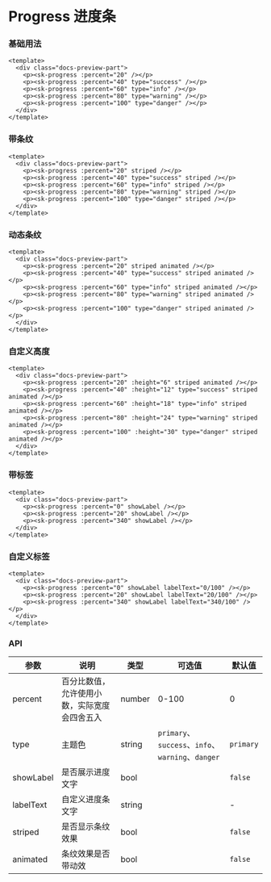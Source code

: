 # Progress 进度条

### 基础用法

<div class="docs-preview-part">
  <p><sk-progress :percent="20" /></p>
  <p><sk-progress :percent="40" type="success" /></p>
  <p><sk-progress :percent="60" type="info" /></p>
  <p><sk-progress :percent="80" type="warning" /></p>
  <p><sk-progress :percent="100" type="danger" /></p>
</div>

```vue
<template>
  <div class="docs-preview-part">
    <p><sk-progress :percent="20" /></p>
    <p><sk-progress :percent="40" type="success" /></p>
    <p><sk-progress :percent="60" type="info" /></p>
    <p><sk-progress :percent="80" type="warning" /></p>
    <p><sk-progress :percent="100" type="danger" /></p>
  </div>
</template>
```

### 带条纹

<div class="docs-preview-part">
  <p><sk-progress :percent="20" striped /></p>
  <p><sk-progress :percent="40" type="success" striped /></p>
  <p><sk-progress :percent="60" type="info" striped /></p>
  <p><sk-progress :percent="80" type="warning" striped /></p>
  <p><sk-progress :percent="100" type="danger" striped /></p>
</div>

```vue
<template>
  <div class="docs-preview-part">
    <p><sk-progress :percent="20" striped /></p>
    <p><sk-progress :percent="40" type="success" striped /></p>
    <p><sk-progress :percent="60" type="info" striped /></p>
    <p><sk-progress :percent="80" type="warning" striped /></p>
    <p><sk-progress :percent="100" type="danger" striped /></p>
  </div>
</template>
```

### 动态条纹

<div class="docs-preview-part">
  <p><sk-progress :percent="20" striped animated /></p>
  <p><sk-progress :percent="40" type="success" striped animated /></p>
  <p><sk-progress :percent="60" type="info" striped animated /></p>
  <p><sk-progress :percent="80" type="warning" striped animated /></p>
  <p><sk-progress :percent="100" type="danger" striped animated /></p>
</div>

```vue
<template>
  <div class="docs-preview-part">
    <p><sk-progress :percent="20" striped animated /></p>
    <p><sk-progress :percent="40" type="success" striped animated /></p>
    <p><sk-progress :percent="60" type="info" striped animated /></p>
    <p><sk-progress :percent="80" type="warning" striped animated /></p>
    <p><sk-progress :percent="100" type="danger" striped animated /></p>
  </div>
</template>
```

### 自定义高度

<div class="docs-preview-part">
  <p><sk-progress :percent="20" :height="6" striped animated /></p>
  <p><sk-progress :percent="40" :height="12" type="success" striped animated /></p>
  <p><sk-progress :percent="60" :height="18" type="info" striped animated /></p>
  <p><sk-progress :percent="80" :height="24" type="warning" striped animated /></p>
  <p><sk-progress :percent="100" :height="30" type="danger" striped animated /></p>
</div>

```vue
<template>
  <div class="docs-preview-part">
    <p><sk-progress :percent="20" :height="6" striped animated /></p>
    <p><sk-progress :percent="40" :height="12" type="success" striped animated /></p>
    <p><sk-progress :percent="60" :height="18" type="info" striped animated /></p>
    <p><sk-progress :percent="80" :height="24" type="warning" striped animated /></p>
    <p><sk-progress :percent="100" :height="30" type="danger" striped animated /></p>
  </div>
</template>
```

### 带标签

<div class="docs-preview-part">
  <p><sk-progress :percent="0" showLabel /></p>
  <p><sk-progress :percent="20" showLabel /></p>
  <p><sk-progress :percent="340" showLabel /></p>
</div>

```vue
<template>
  <div class="docs-preview-part">
    <p><sk-progress :percent="0" showLabel /></p>
    <p><sk-progress :percent="20" showLabel /></p>
    <p><sk-progress :percent="340" showLabel /></p>
  </div>
</template>
```

### 自定义标签

<div class="docs-preview-part">
  <p><sk-progress :percent="0" showLabel labelText="0/100" /></p>
  <p><sk-progress :percent="20" showLabel labelText="20/100" /></p>
  <p><sk-progress :percent="340" showLabel labelText="340/100" /></p>
</div>

```vue
<template>
  <div class="docs-preview-part">
    <p><sk-progress :percent="0" showLabel labelText="0/100" /></p>
    <p><sk-progress :percent="20" showLabel labelText="20/100" /></p>
    <p><sk-progress :percent="340" showLabel labelText="340/100" /></p>
  </div>
</template>
```

### API

| 参数      | 说明                                         | 类型   | 可选值                                            | 默认值    |
| --------- | -------------------------------------------- | ------ | ------------------------------------------------- | --------- |
| percent   | 百分比数值，允许使用小数，实际宽度会四舍五入 | number | 0-100                                             | 0         |
| type      | 主题色                                       | string | `primary`、`success`、`info`、`warning`、`danger` | `primary` |
| showLabel | 是否展示进度文字                             | bool   |                                                   | `false`   |
| labelText | 自定义进度条文字                             | string |                                                   | -         |
| striped   | 是否显示条纹效果                             | bool   |                                                   | `false`   |
| animated  | 条纹效果是否带动效                           | bool   |                                                   | `false`   |
